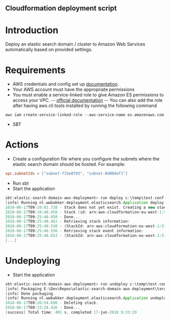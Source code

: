 ## Cloudformation deployment script
# Introduction
Deploy an elastic search domain / cluster to Amazon Web Services automatically based on provided settings.

# Requirements
- AWS credentials and config set up [documentation](https://docs.aws.amazon.com/cli/latest/userguide/cli-config-files.html).
- Your AWS account must have the appropriate permissions
- You must enable a service-linked role to give Amazon ES permissions to access your VPC.
-- [official documentation](https://docs.aws.amazon.com/elasticsearch-service/latest/developerguide/slr-es.html)
-- You can also add the role after having aws cli tools installed by running the following command
```
aws iam create-service-linked-role --aws-service-name es.amazonaws.com
```
- SBT

# Actions
- Create a configuration file where you configure the subnets where the elastic search domain should be hosted. For example:
```conf
vpc.subnetIds = ["subnet-f33e8f93", "subnet-8d00def1"]
```
- Run sbt
- Start the application
```sbt
sbt:elastic-search-domain-aws-deployment> run deploy c:\temp\test.conf
[info] Running nl.wwbakker.deployment.elasticsearch.Application deploy c:\temp\test.conf
2018-06-17T09:10:01.728 - Stack does not yet exist. Creating a new stack.
2018-06-17T09:10:40.458 - Stack (id: arn:aws:cloudformation:eu-west-1:539407351942:stack/example-elastic-search-stack/75a3be10-71fd-11e8-93e5-503ac9eaaa99) is being created.
2018-06-17T09:25:40.458 - Done...
2018-06-17T09:25:40.461 - Retrieving stack information:
2018-06-17T09:25:40.538 - {StackId: arn:aws:cloudformation:eu-west-1:539407351942:stack/example-elastic-search-stack/75a3be10-71fd-11e8-93e5-503ac9eaaa99,StackName: example-elastic-search-stack,Description: An elastic search cluster.,Parameters: [{ParameterKey: InstanceCount,ParameterValue: 1,}, {ParameterKey: ElasticsearchVersion,ParameterValue: 6.2,}, {ParameterKey: DedicatedMasterEnabled,ParameterValue: false,}, {ParameterKey: DedicatedMasterCount,ParameterValue: 3,}, {ParameterKey: InstanceType,ParameterValue: t2.small.elasticsearch,}, {ParameterKey: VolumeSize,ParameterValue: 10,}, {ParameterKey: ZoneAwarenessEnabled,ParameterValue: false,}, {ParameterKey: DedicatedMasterType,ParameterValue: t2.small.elasticsearch,}],CreationTime: Sun Jun 17 09:10:04 CEST 2018,RollbackConfiguration: {RollbackTriggers: [],},StackStatus: CREATE_COMPLETE,DisableRollback: false,NotificationARNs: [],Capabilities: [],Outputs: [{OutputKey: DomainEndpoint,OutputValue: vpc-elasticsearchdomain-d3pp5ps4vedri7t7poohnoqciq.eu-west-1.es.amazonaws.com,}, {OutputKey: DomainArn,OutputValue: arn:aws:es:eu-west-1:539407351942:domain/elasticsearchdomain,}],Tags: [],EnableTerminationProtection: false,}
2018-06-17T09:25:40.556 - Retrieving stack event information:
2018-06-17T09:25:40.653 - {StackId: arn:aws:cloudformation:eu-west-1:539407351942:stack/example-elastic-search-stack/75a3be10-71fd-11e8-93e5-503ac9eaaa99,EventId: 963adf80-71ff-11e8-b7c2-500c4267f861,StackName: example-elastic-search-stack,LogicalResourceId: example-elastic-search-stack,PhysicalResourceId: arn:aws:cloudformation:eu-west-1:539407351942:stack/example-elastic-search-stack/75a3be10-71fd-11e8-93e5-503ac9eaaa99,ResourceType: AWS::CloudFormation::Stack,Timestamp: Sun Jun 17 09:25:18 CEST 2018,ResourceStatus: CREATE_COMPLETE,}
[...]
```

# Undeploying
- Start the application
```sbt
sbt:elastic-search-domain-aws-deployment> run undeploy c:\temp\test.conf
[info] Packaging E:\Dev\Repos\elastic-search-domain-aws-deployment\target\scala-2.12\elastic-search-domain-aws-deployment_2.12-0.1.jar ...
[info] Done packaging.
[info] Running nl.wwbakker.deployment.elasticsearch.Application undeploy c:\temp\test.conf
2018-06-17T09:26:54.690 - Deleting stack.
2018-06-17T09:33:28.426 - Done...
[success] Total time: 401 s, completed 17-jun-2018 9:33:29
```

